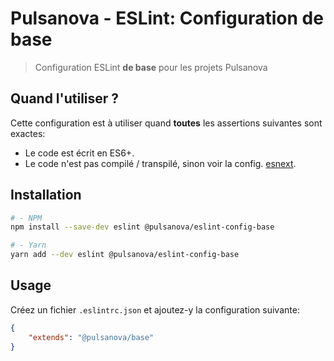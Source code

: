 # Pulsanova - ESLint: Configuration de base

> Configuration ESLint __de base__ pour les projets Pulsanova

## Quand l'utiliser ?

Cette configuration est à utiliser quand __toutes__ les assertions suivantes sont exactes:
- Le code est écrit en ES6+.
- Le code n'est pas compilé / transpilé, sinon voir la config. [esnext](../esnext).

## Installation

```bash
# - NPM
npm install --save-dev eslint @pulsanova/eslint-config-base

# - Yarn
yarn add --dev eslint @pulsanova/eslint-config-base
```

## Usage

Créez un fichier `.eslintrc.json` et ajoutez-y la configuration suivante:

```json
{
    "extends": "@pulsanova/base"
}
```
